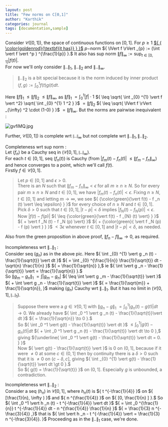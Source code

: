 ```yaml
---
layout: post
title: "Few norms on C[0,1]"
author: "Karthik"
categories: journal
tags: [documentation,sample]
---
```


Consider ${ \mathcal{C}([0,1]) },$ the space of continuous functions on ${ [0,1] }.$ For ${ p \geq 1 }$ [${ { \color{goldenrod}{\textbf{it has}} } }$](https://bvenkatakarthik.github.io/minkowski2) ${ p- }$norm ${ \lVert f \rVert _{p} := (\int \vert f \vert ^p ) ^{\frac{1}{p}} }.$ It also has sup norm ${ \lVert f \rVert _{\infty} := \sup _{t \in [0,1]} \vert f(t) \vert }.$   
For now we'll only consider ${ \lVert .. \rVert _{1}, }$ ${ \lVert .. \rVert _{2} }$ and ${ \lVert .. \rVert _{\infty} }.$   
> ${ \lVert .. \rVert _2 }$ is a bit special because it is the norm induced by inner product ${ \langle f,g \rangle := \int _{0} ^{1} f(t) g(t) dt }.$ 

Here ${ \lVert f \rVert _1 }$ ${ \leq \lVert f \rVert _2 }$ ${ \leq \lVert f \rVert _{\infty} },$ as ${ \lVert f \rVert _1 }$ ${ = \int _{0} ^{1} \vert f \vert \cdot 1 }$ ${ \leq \sqrt{ \int _{0} ^{1} \vert f \vert ^2} \sqrt{ \int _{0} ^{1} 1 ^2 } }$ ${ = \lVert f \rVert _2 }$ ${ \leq \sqrt{ \lVert f \rVert _{\infty} ^2 \cdot (1-0) } }$ ${ = \lVert f \rVert _{\infty} }.$ But the norms are pairwise inequivalent :   

![gvfiMQ.jpg](https://i2.lensdump.com/i/gvfiMQ.jpg)

Further, ${ \mathcal{C}([0,1]) }$ is complete wrt ${ \lVert .. \rVert _{\infty} }$ but not complete wrt ${ \lVert .. \rVert _1, \lVert .. \rVert _2 }.$ 

Completeness wrt sup norm :   
Let ${ (f _n ) }$ be a Cauchy seq in ${ (\mathcal{C}[0,1], \lVert .. \rVert _{\infty} ). }$   
For each ${ t \in [0,1] },$ seq ${ (f _n (t) ) }$ is Cauchy (from ${ \vert f _m (t) - f _n (t) \vert }$ ${ \leq \lVert f _m - f _n \rVert _{\infty} }$) and hence converges to a point, which we'll call ${ f(t) }.$       
Firstly ${ f \in \mathcal{C}[0,1] }.$   
> Let ${ p \in [0,1] }$ and ${ \epsilon \gt 0 }.$   
> There is an ${ N }$ such that ${ \lVert f _m - f _n \rVert _{\infty} \lt \epsilon }$ for all ${ m \geq n \geq N }.$ So for every pair ${ m \geq n \geq N }$ and ${ t \in [0,1] },$ we have ${ \vert f _m (t) - f _n (t) \vert \lt \epsilon }.$ Fixing ${ n \geq N, t \in [0,1] }$ and letting ${ m \to \infty },$ we see ${ {\color{green}{\vert f(t) - f _n (t) \vert \leq \epsilon} } }$ for every choice of ${ n \geq N }$ and ${ t \in [0,1] }.$   
> Pick ${ \delta \gt 0 }$ such that ${ t \in [0,1], \vert t - p \vert \lt \delta }$ implies ${ \vert f _{N} (t) - f _{N} (p) \vert \lt \epsilon }.$   
> Now ${ \vert f(t) - f(p) \vert }$ ${ \leq {\color{green}{\vert f(t) - f _{N} (t) \vert} } }$ ${ + \vert f _N (t) - f _N (p) \vert} }$ ${ + {\color{green}{ \vert f _N (p) - f (p) \vert } } }$ ${ \lt 3 \epsilon }$ whenever ${ t \in [0,1] }$ and ${ \vert t - p \vert \lt \delta },$ as needed. 

Also from the green proposition in above proof, ${ \lVert f _n - f \rVert _{\infty} \to 0 ,}$ as required. 

Incompleteness wrt ${ \lVert .. \rVert _1 }$ :   
Consider seq ${ (g _n) }$ as in the above pic. Here ${ \int _{0} ^{1} \vert g _n (t) - \frac{1}{\sqrt{t}} \vert dt }$ ${ = \int _{0} ^{\frac{1}{n}} \frac{1}{\sqrt{t}} dt - \sqrt{n} \frac{1}{n} }$  ${ = \frac{1}{\sqrt{n}} },$ ie ${ \int \vert g _n - \frac{1}{\sqrt{t}} \vert = \frac{1}{\sqrt{n}} }.$   
So ${ \lVert g _m - g _n \rVert _1 }$ ${ = \int \vert g _m - g _n \vert }$ ${ \leq \int \vert g _m - \frac{1}{\sqrt{t}} \vert }$ ${ + \int \vert g _n - \frac{1}{\sqrt{t}}  \vert }$ ${ = \frac{1}{\sqrt{m}} + \frac{1}{\sqrt{n}}, }$ making ${ (g _n ) }$ Cauchy wrt ${ \lVert .. \rVert _1 }.$ But it has no limit in ${ (\mathcal{C}[0,1], \lVert .. \rVert _1) }.$   
> Suppose there were a ${ g \in \mathcal{C}[0,1] }$ with ${ \lVert g _n - g \rVert _1 }$ ${ = \int _0 ^1  \vert g _n  (t) - g (t) \vert dt \to 0 }.$ We already have ${ \int _0 ^1 \vert g _n (t) - \frac{1}{\sqrt{t}}\vert dt  }$ ${ = \frac{1}{\sqrt{n}} \to 0 }.$   
> So ${ \int _0 ^1  \vert g(t) - \frac{1}{\sqrt{t}} \vert dt  }$ ${ \leq \int _0 ^1 \vert g(t) - g _n (t) \vert dt }$ ${ + \int _0 ^1 \vert g _n (t) - \frac{1}{\sqrt{t}} \vert dt  \to 0 },$ giving ${\underline{ \int _0 ^1 \vert g(t) - \frac{1}{\sqrt{t}} \vert dt = 0. } }$   
> Now ${ \vert  g(t) - \frac{1}{\sqrt{t}} \vert }$ is ${ 0 }$ on ${ (0,1] },$ because if it were ${ \neq 0 }$ at some ${ c \in (0,1] }$ then by continuity there is a ${ \delta \gt 0 }$ such that it is ${ \neq 0 }$ on ${ (c-\delta, c] },$ giving ${ \int _{0} ^{1}  \vert g(t) - \frac{1}{\sqrt{t}} \vert dt \gt 0 }.$   
> So ${ g(t) = \frac{1}{\sqrt{t}} }$ on ${ (0,1] }.$ Especially ${ g }$ is unbounded, a contradiction. 

Incompleteness wrt ${ \lVert .. \rVert _2 }$ :   
Consider a seq ${ (h _n) }$ in ${ \mathcal{C}[0,1] },$ where ${ h _n (t) }$ is ${ t ^{-\frac{1}{4}} }$ on ${ [\frac{1}{n}, \infty ) }$ and ${ n ^{\frac{1}{4}} }$ on ${ [0, \frac{1}{n} ] }.$ So ${ \int _0 ^1 \vert h _n (t) - t ^{-\frac{1}{4}} \vert dt  }$ ${ = \int _0 ^{\frac{1}{n}} t ^{-\frac{1}{4}} dt - n ^{\frac{1}{4}} \frac{1}{n} }$ ${ = \frac{1}{3} n ^{-\frac{3}{4}} ,}$ that is ${ \int \vert h _n - t ^{-\frac{1}{4}} \vert = \frac{1}{3} n ^{-\frac{3}{4}}. }$ Proceeding as in the ${ \lVert .. \rVert _1 }$ case, we're done.
 
